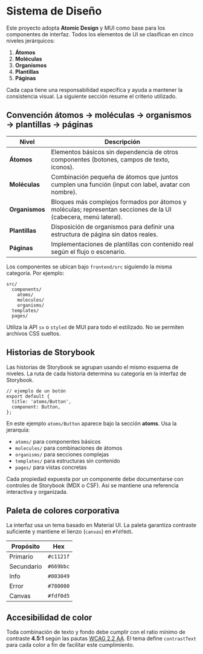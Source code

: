 # Sistema de Diseño

Este proyecto adopta **Atomic Design** y MUI como base para los componentes de interfaz. Todos los elementos de UI se clasifican en cinco niveles jerárquicos:

1. **Átomos**
2. **Moléculas**
3. **Organismos**
4. **Plantillas**
5. **Páginas**

Cada capa tiene una responsabilidad específica y ayuda a mantener la consistencia visual. La siguiente sección resume el criterio utilizado.

## Convención átomos → moléculas → organismos → plantillas → páginas

| Nivel       | Descripción |
|-------------|-------------|
| **Átomos** | Elementos básicos sin dependencia de otros componentes (botones, campos de texto, iconos). |
| **Moléculas** | Combinación pequeña de átomos que juntos cumplen una función (input con label, avatar con nombre). |
| **Organismos** | Bloques más complejos formados por átomos y moléculas; representan secciones de la UI (cabecera, menú lateral). |
| **Plantillas** | Disposición de organismos para definir una estructura de página sin datos reales. |
| **Páginas** | Implementaciones de plantillas con contenido real según el flujo o escenario. |

Los componentes se ubican bajo `frontend/src` siguiendo la misma categoría. Por ejemplo:

```
src/
  components/
    atoms/
    molecules/
    organisms/
  templates/
  pages/
```

Utiliza la API `sx` o `styled` de MUI para todo el estilizado. No se permiten archivos CSS sueltos.

## Historias de Storybook

Las historias de Storybook se agrupan usando el mismo esquema de niveles. La ruta de cada historia determina su categoría en la interfaz de Storybook.

```tsx
// ejemplo de un botón
export default {
  title: 'atoms/Button',
  component: Button,
};
```

En este ejemplo `atoms/Button` aparece bajo la sección **atoms**. Usa la jerarquía:

- `atoms/` para componentes básicos
- `molecules/` para combinaciones de átomos
- `organisms/` para secciones complejas
- `templates/` para estructuras sin contenido
- `pages/` para vistas concretas

Cada propiedad expuesta por un componente debe documentarse con controles de Storybook (MDX o CSF). Así se mantiene una referencia interactiva y organizada.

## Paleta de colores corporativa

La interfaz usa un tema basado en Material UI. La paleta garantiza contraste suficiente y mantiene el lienzo (`canvas`) en `#fdf0d5`.

| Propósito  | Hex      |
|------------|---------|
| Primario   | `#c1121f` |
| Secundario | `#669bbc` |
| Info       | `#003049` |
| Error      | `#780000` |
| Canvas     | `#fdf0d5` |

## Accesibilidad de color

Toda combinación de texto y fondo debe cumplir con el ratio mínimo de contraste **4.5:1** según las pautas [WCAG 2.2 AA](https://www.w3.org/WAI/WCAG22/). El tema define `contrastText` para cada color a fin de facilitar este cumplimiento.

